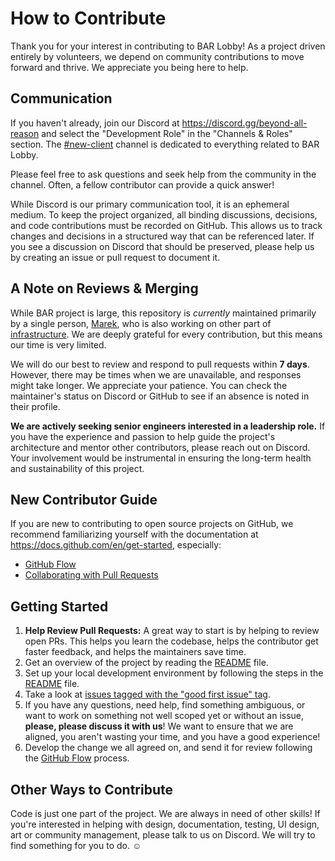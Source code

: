 <!--
SPDX-FileCopyrightText: 2025 The BAR Lobby Authors

SPDX-License-Identifier: CC0-1.0
-->

# How to Contribute

Thank you for your interest in contributing to BAR Lobby! As a project driven entirely by volunteers, we depend on community contributions to move forward and thrive. We appreciate you being here to help.

## Communication

If you haven't already, join our Discord at https://discord.gg/beyond-all-reason and select the "Development Role" in the "Channels & Roles" section. The [#new-client](https://discord.com/channels/549281623154229250/927564746104905728) channel is dedicated to everything related to BAR Lobby.

Please feel free to ask questions and seek help from the community in the channel. Often, a fellow contributor can provide a quick answer!

While Discord is our primary communication tool, it is an ephemeral medium. To keep the project organized, all binding discussions, decisions, and code contributions must be recorded on GitHub. This allows us to track changes and decisions in a structured way that can be referenced later. If you see a discussion on Discord that should be preserved, please help us by creating an issue or pull request to document it.

## A Note on Reviews & Merging

While BAR project is large, this repository is _currently_ maintained primarily by a single person, [Marek](https://github.com/p2004a/), who is also working on other part of [infrastructure](https://beyond-all-reason.github.io/infrastructure/). We are deeply grateful for every contribution, but this means our time is very limited.

We will do our best to review and respond to pull requests within **7 days**. However, there may be times when we are unavailable, and responses might take longer. We appreciate your patience. You can check the maintainer's status on Discord or GitHub to see if an absence is noted in their profile.

**We are actively seeking senior engineers interested in a leadership role.** If you have the experience and passion to help guide the project's architecture and mentor other contributors, please reach out on Discord. Your involvement would be instrumental in ensuring the long-term health and sustainability of this project.

## New Contributor Guide

If you are new to contributing to open source projects on GitHub, we recommend familiarizing yourself with the documentation at https://docs.github.com/en/get-started, especially:

- [GitHub Flow](https://docs.github.com/en/get-started/using-github/github-flow)
- [Collaborating with Pull Requests](https://docs.github.com/en/pull-requests/collaborating-with-pull-requests)

## Getting Started

1.  **Help Review Pull Requests:** A great way to start is by helping to review open PRs. This helps you learn the codebase, helps the contributor get faster feedback, and helps the maintainers save time.
2.  Get an overview of the project by reading the [README](README.md) file.
3.  Set up your local development environment by following the steps in the [README](README.md) file.
4.  Take a look at [issues tagged with the "good first issue" tag](https://github.com/beyond-all-reason/bar-lobby/contribute).
5.  If you have any questions, need help, find something ambiguous, or want to work on something not well scoped yet or without an issue, **please, please discuss it with us**! We want to ensure that we are aligned, you aren't wasting your time, and you have a good experience!
6.  Develop the change we all agreed on, and send it for review following the [GitHub Flow](https://docs.github.com/en/get-started/using-github/github-flow) process.

## Other Ways to Contribute

Code is just one part of the project. We are always in need of other skills! If you're interested in helping with design, documentation, testing, UI design, art or community management, please talk to us on Discord. We will try to find something for you to do. ☺️

